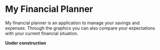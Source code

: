 My Financial Planner
====================

My financial planner is an application to manage your savings and expenses. Through the graphics you can also compare your expectations with your current financial situation.

**Under construction**

